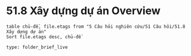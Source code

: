 # 51.8 Xây dựng dự án Overview
```dataview 
table chủ-đề, file.etags from "5 Câu hỏi nghiên cứu/51 Câu hỏi/51.8 Xây dựng dự án"
Sort file.etags desc, chủ-đề 
```
```ccard
type: folder_brief_live
```
 


